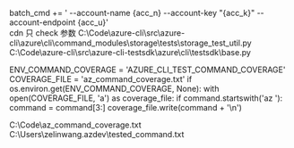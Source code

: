 batch_cmd += ' --account-name {acc_n} --account-key "{acc_k}" --account-endpoint {acc_u}'  
cdn 只 check 参数
C:\Code\azure-cli\src\azure-cli\azure\cli\command_modules\storage\tests\storage_test_util.py
C:\Code\azure-cli\src\azure-cli-testsdk\azure\cli\testsdk\base.py 

ENV_COMMAND_COVERAGE = 'AZURE_CLI_TEST_COMMAND_COVERAGE'
COVERAGE_FILE = 'az_command_coverage.txt'
if os.environ.get(ENV_COMMAND_COVERAGE, None):
	with open(COVERAGE_FILE, 'a') as coverage_file:
		if command.startswith('az '):
			command = command[3:]
		coverage_file.write(command + '\n')

C:\Code\az_command_coverage.txt
C:\Users\zelinwang\.azdev\tested_command.txt